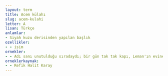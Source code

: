 ```yaml
---
layout: term
title: Acem külahı
slug: acem-kulahi
letter: A
lisan: Türkçe
anlamlar:
- Siyah kuzu derisinden yapılan başlık
ozellikler:
- - isim
ornekler:
- - Adı sanı unutulduğu sıradaydı; bir gün tak tak kapı, Leman'ın evine başında Acem külahı, sırtında büzmeli yeşil bir gömlek, saçı sakalı kınalı bir herif geldi.
orneklerkaynak:
- - Refik Halit Karay
---
```

